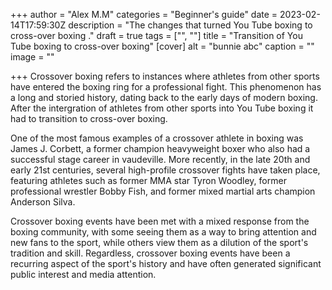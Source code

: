 +++
author = "Alex M.M"
categories = "Beginner's guide"
date = 2023-02-14T17:59:30Z
description = "The changes that turned You Tube boxing to cross-over boxing ."
draft = true
tags = ["", ""]
title = "Transition of You Tube boxing to cross-over boxing"
[cover]
alt = "bunnie abc"
caption = ""
image = ""

+++
Crossover boxing refers to instances where athletes from other sports have entered the boxing ring for a professional fight. This phenomenon has a long and storied history, dating back to the early days of modern boxing. After the intergration of athletes from other sports into You Tube boxing it had to transition to cross-over boxing.

One of the most famous examples of a crossover athlete in boxing was James J. Corbett, a former champion heavyweight boxer who also had a successful stage career in vaudeville. More recently, in the late 20th and early 21st centuries, several high-profile crossover fights have taken place, featuring athletes such as former MMA star Tyron Woodley, former professional wrestler Bobby Fish, and former mixed martial arts champion Anderson Silva.

Crossover boxing events have been met with a mixed response from the boxing community, with some seeing them as a way to bring attention and new fans to the sport, while others view them as a dilution of the sport's tradition and skill. Regardless, crossover boxing events have been a recurring aspect of the sport's history and have often generated significant public interest and media attention.